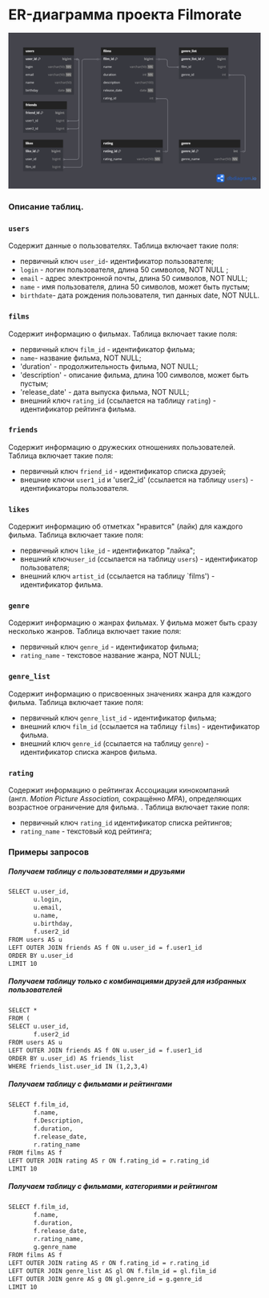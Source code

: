 # ER-диаграмма проекта Filmorate

![Filmorate.png](Filmorate.png)

### Описание таблиц.
### `users`
Содержит данные о пользователях.
Таблица включает такие поля:
- первичный ключ `user_id`- идентификатор пользователя;
- `login` - логин пользователя, длина 50 символов, NOT NULL ;
- `email` - адрес электронной почты, длина 50 символов, NOT NULL;
- `name` - имя пользователя, длина 50 символов, может быть пустым;
- `birthdate`- дата рождения пользователя, тип данных date, NOT NULL.

### `films`
Содержит информацию о фильмах.
Таблица включает такие поля:
- первичный ключ `film_id` - идентификатор фильма;
- `name`- название фильма, NOT NULL;
- 'duration'  - продолжительность фильма, NOT NULL;
- 'description' - описание фильма, длина 100 символов, может быть пустым;
- 'release_date' - дата выпуска фильма, NOT NULL;
- внешний ключ `rating_id` (ссылается на таблицу `rating`) - идентификатор рейтинга фильма.

### `friends`
Содержит информацию о дружеских отношениях пользователей.
Таблица включает такие поля:
- первичный ключ `friend_id` - идентификатор списка друзей;
- внешние ключи `user1_id` и 'user2_id' (ссылается на таблицу `users`) - идентификаторы пользователя.

### `likes`
Содержит информацию об отметках "нравится" (лайк) для каждого фильма.
Таблица включает такие поля:
- первичный ключ `like_id` - идентификатор "лайка";
- внешний ключ`user_id`  (ссылается на таблицу `users`)  - идентификатор пользователя;
- внешний ключ `artist_id` (ссылается на таблицу `films') - идентификатор фильма.

### `genre`
Содержит информацию о жанрах фильмах. У фильма может быть сразу несколько жанров.
Таблица включает такие поля:
- первичный ключ `genre_id` - идентификатор фильма;
- `rating_name` - текстовое название жанра, NOT NULL;

### `genre_list`
Содержит информацию о присвоенных значениях жанра для каждого фильма.
Таблица включает такие поля:
- первичный ключ `genre_list_id` - идентификатор фильма;
- внешний ключ `film_id` (ссылается на таблицу `films`) - идентификатор фильма.
- внешний ключ `genre_id` (ссылается на таблицу `genre`) - идентификатор списка жанров фильма.

### `rating`
Содержит информацию о рейтингах Ассоциации кинокомпаний (англ. _Motion Picture Association,_ сокращённо _МРА_), определяющих возрастное ограничение для фильма. .
Таблица включает такие поля:
- первичный ключ `rating_id`  идентификатор списка рейтингов;
- `rating_name` - текстовый код рейтинга;


### Примеры запросов
##### Получаем таблицу с пользователями и друзьями
```
SELECT u.user_id,
	   u.login,
	   u.email,
	   u.name,
	   u.birthday,
	   f.user2_id
FROM users AS u
LEFT OUTER JOIN friends AS f ON u.user_id = f.user1_id
ORDER BY u.user_id
LIMIT 10

```

##### Получаем таблицу только с комбинациями друзей для избранных пользователей
```
SELECT * 
FROM (
SELECT u.user_id,
	   f.user2_id
FROM users AS u
LEFT OUTER JOIN friends AS f ON u.user_id = f.user1_id
ORDER BY u.user_id) AS friends_list
WHERE friends_list.user_id IN (1,2,3,4)

```

##### Получаем таблицу с фильмами и рейтингами
```
SELECT f.film_id,
       f.name,
	   f.Description,
	   f.duration,
	   f.release_date,
	   r.rating_name
FROM films AS f
LEFT OUTER JOIN rating AS r ON f.rating_id = r.rating_id
LIMIT 10
```


##### Получаем таблицу с фильмами, категориями и рейтингом
```
SELECT f.film_id,
       f.name,
	   f.duration,
	   f.release_date,
	   r.rating_name,
	   g.genre_name
FROM films AS f
LEFT OUTER JOIN rating AS r ON f.rating_id = r.rating_id
LEFT OUTER JOIN genre_list AS gl ON f.film_id = gl.film_id
LEFT OUTER JOIN genre AS g ON gl.genre_id = g.genre_id
LIMIT 10
```
